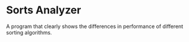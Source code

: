# Sorts Analyzer

A program that clearly shows the differences in performance of different sorting algorithms.